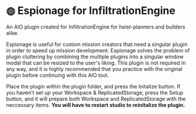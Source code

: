 # ◍ Espionage for InfiltrationEngine
An AIO plugin created for InfiltrationEngine for heist-planners and builders alike.

Espionage is useful for custom mission creators that need a singular plugin in order to speed up mission development. Espionage solves the problem of plugin cluttering by combining the multiple plugins into a singular window modal that can be resized to the user's liking. This plugin is not required in any way, and it is highly recommended that you practice with the original plugin before continuing with this AIO tool.

Place the plugin within the plugin folder, and press the Initalize button. If you haven't set up your Workspace & ReplicatedStorage, press the Setup button, and it will prepare both Workspace and ReplicatedStorage with the neccessary items. **You will have to restart studio to reinitalize the plugin.**
